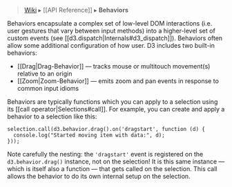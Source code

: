 > [Wiki](Home) ▸ [[API Reference]] ▸ **Behaviors**

Behaviors encapsulate a complex set of low-level DOM interactions (i.e. user gestures that vary between input methods) into a higher-level set of custom events (see [[d3.dispatch|Internals#d3_dispatch]]). Behaviors often allow some additional configuration of how user. D3 includes two built-in behaviors:

* [[Drag|Drag-Behavior]] — tracks mouse or multitouch movement(s) relative to an origin
* [[Zoom|Zoom-Behavior]] — emits zoom and pan events in response to common input idioms

Behaviors are typically functions which you can apply to a selection using its [[call operator|Selections#call]]. For example, you can create and apply a behavior to a selection like this:

```
selection.call(d3.behavior.drag().on('dragstart', function (d) {
  console.log("Started moving item with data:", d);
}));
```

Note carefully the nesting: the `'dragstart'` event is registered on the `d3.behavior.drag()` instance, not on the selection! It is this same instance — which is itself also a function — that gets called on the selection. This call allows the behavior to do its own internal setup on the selection.